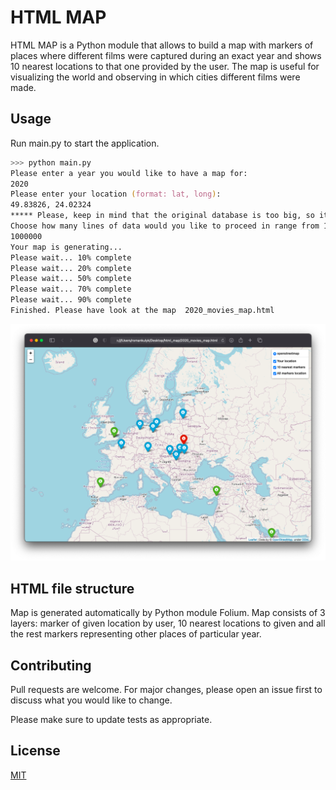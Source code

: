 # HTML MAP

HTML MAP is a Python module that allows to build a map with markers of places where different films were captured during an exact year and shows 10 nearest locations to that one provided by the user.
The map is useful for visualizing the world and observing in which cities different films were made.

## Usage

Run main.py to start the application.
```zsh
>>> python main.py
Please enter a year you would like to have a map for: 
2020
Please enter your location (format: lat, long): 
49.83826, 24.02324                        
***** Please, keep in mind that the original database is too big, so it would take 14 days analyze it completely. ***** 
Choose how many lines of data would you like to proceed in range from 10 to 1241772: 
1000000
Your map is generating...
Please wait... 10% complete
Please wait... 20% complete
Please wait... 50% complete
Please wait... 70% complete
Please wait... 90% complete
Finished. Please have look at the map  2020_movies_map.html
```
![Alt text](images/image.png)

## HTML file structure
Map is generated automatically by Python module Folium.
Map consists of 3 layers: marker of given location by user, 10 nearest locations to given and all the rest markers representing other places of particular year.

## Contributing
Pull requests are welcome. For major changes, please open an issue first to discuss what you would like to change.

Please make sure to update tests as appropriate.

## License
[MIT](https://choosealicense.com/licenses/mit/)
